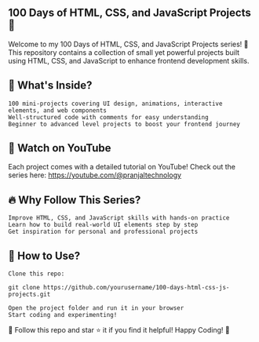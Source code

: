 ## 100 Days of HTML, CSS, and JavaScript Projects 🎯

Welcome to my 100 Days of HTML, CSS, and JavaScript Projects series! 🚀 This repository contains a collection of small yet powerful projects built using HTML, CSS, and JavaScript to enhance frontend development skills.
## 📌 What's Inside?

    100 mini-projects covering UI design, animations, interactive elements, and web components
    Well-structured code with comments for easy understanding
    Beginner to advanced level projects to boost your frontend journey

## 🎥 Watch on YouTube

Each project comes with a detailed tutorial on YouTube! Check out the series here: https://youtube.com/@pranjaltechnology
## 🔥 Why Follow This Series?

    Improve HTML, CSS, and JavaScript skills with hands-on practice
    Learn how to build real-world UI elements step by step
    Get inspiration for personal and professional projects

## 📂 How to Use?

    Clone this repo:

    git clone https://github.com/yourusername/100-days-html-css-js-projects.git

    Open the project folder and run it in your browser
    Start coding and experimenting!

🚀 Follow this repo and star ⭐ it if you find it helpful!
Happy Coding! 🎉
